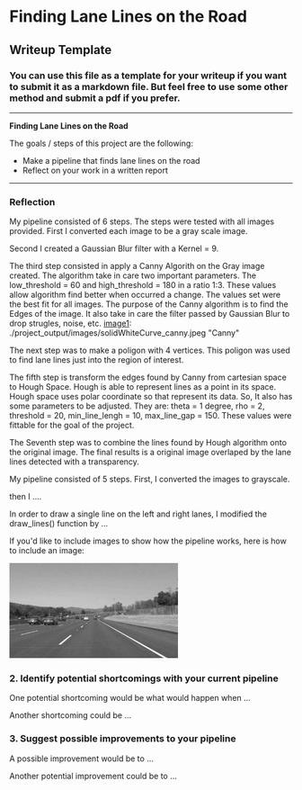 # **Finding Lane Lines on the Road** 

## Writeup Template

### You can use this file as a template for your writeup if you want to submit it as a markdown file. But feel free to use some other method and submit a pdf if you prefer.

---

**Finding Lane Lines on the Road**

The goals / steps of this project are the following:
* Make a pipeline that finds lane lines on the road
* Reflect on your work in a written report


[//]: # (Image References)

[image1]: ./examples/grayscale.jpg "Grayscale"

---

### Reflection

My pipeline consisted of 6 steps. The steps were tested with all images provided. 
First I converted each image to be a gray scale image.

[image1]: ./project_output/images/solidWhiteCurve_grayscale.jpeg "SolidWhiteCurve"

Second I created a Gaussian Blur filter with a Kernel = 9.

The third step consisted in apply a Canny Algorith on the Gray image created. The algorithm take in care two important parameters. The low_threshold = 60 and high_threshold = 180 in a ratio 1:3. These values allow algorithm find better when occurred a change. The values set were the best fit for all images. 
The purpose of the Canny algorithm is to find the Edges of the image. It also take in care the filter passed by Gaussian Blur to drop strugles, noise, etc. 
[image1]: ./project_output/images/solidWhiteCurve_canny.jpeg "Canny"

The next step was to make a poligon with 4 vertices. This poligon was used to find lane lines just into the region of interest. 

The fifth step is transform the edges found by Canny from cartesian space to Hough Space. Hough is able to represent lines as a point in its space. Hough space uses polar coordinate so that represent its data. So, It also has some parameters to be adjusted. They are: theta = 1 degree, rho = 2, threshold = 20, min_line_lengh = 10, max_line_gap = 150. These values were fittable for the goal of the project. 

The Seventh step was to combine the lines found by Hough algorithm onto the original image. The final results is a original image overlaped by the lane lines detected with a transparency. 

[image1]: ./project_output/images/solidWhiteCurve_combination.jpeg "Combination"


My pipeline consisted of 5 steps. First, I converted the images to grayscale.

then I .... 

In order to draw a single line on the left and right lanes, I modified the draw_lines() function by ...

If you'd like to include images to show how the pipeline works, here is how to include an image: 

![alt text][image1]


### 2. Identify potential shortcomings with your current pipeline


One potential shortcoming would be what would happen when ... 

Another shortcoming could be ...


### 3. Suggest possible improvements to your pipeline

A possible improvement would be to ...

Another potential improvement could be to ...
